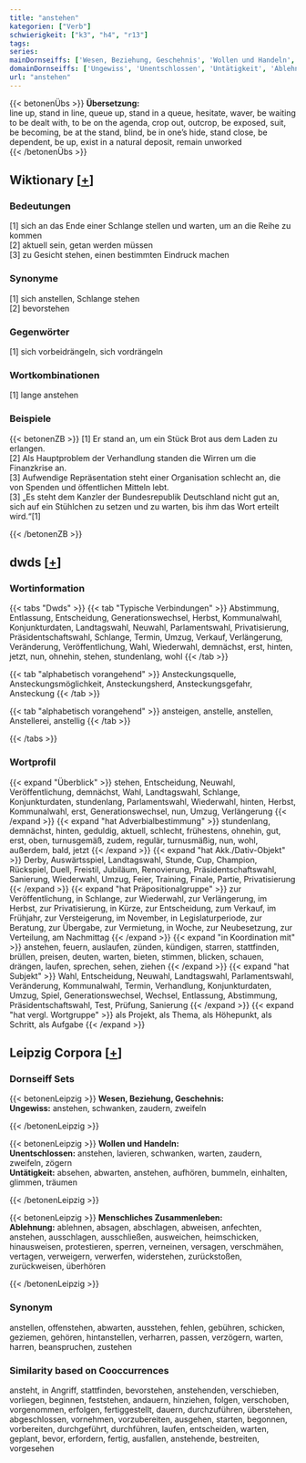 ```yaml
---
title: "anstehen"
kategorien: ["Verb"]
schwierigkeit: ["k3", "h4", "r13"]
tags:
series:
mainDornseiffs: ['Wesen, Beziehung, Geschehnis', 'Wollen und Handeln', 'Menschliches Zusammenleben']
domainDornseiffs: ['Ungewiss', 'Unentschlossen', 'Untätigkeit', 'Ablehnung']
url: "anstehen"
---
```


{{< betonenÜbs >}}
**Übersetzung:**  
line up, stand in line, queue up, stand in a queue, hesitate, waver, be waiting to be dealt with, to be on the agenda, crop out, outcrop, be exposed, suit, be becoming, be at the stand, blind, be in one’s hide, stand close, be dependent, be up, exist in a natural deposit, remain unworked  
{{< /betonenÜbs >}}

## Wiktionary [[+](https://de.wiktionary.org/wiki/anstehen)]

### Bedeutungen
[1] sich an das Ende einer Schlange stellen und warten, um an die Reihe zu kommen  
[2] aktuell sein, getan werden müssen  
[3] zu Gesicht stehen, einen bestimmten Eindruck machen  

### Synonyme
[1] sich anstellen, Schlange stehen  
[2] bevorstehen  

### Gegenwörter
[1] sich vorbeidrängeln, sich vordrängeln  

### Wortkombinationen
[1] lange anstehen  

### Beispiele
{{< betonenZB >}}
[1] Er stand an, um ein Stück Brot aus dem Laden zu erlangen.  
[2] Als Hauptproblem der Verhandlung standen die Wirren um die Finanzkrise an.  
[3] Aufwendige Repräsentation steht einer Organisation schlecht an, die von Spenden und öffentlichen Mitteln lebt.  
[3] „Es steht dem Kanzler der Bundesrepublik Deutschland nicht gut an, sich auf ein Stühlchen zu setzen und zu warten, bis ihm das Wort erteilt wird.“[1]  

{{< /betonenZB >}}


## dwds [[+](https://www.dwds.de/wb/anstehen)]

### Wortinformation
{{< tabs "Dwds" >}}
{{< tab "Typische Verbindungen" >}}
Abstimmung, Entlassung, Entscheidung, Generationswechsel, Herbst, Kommunalwahl, Konjunkturdaten, Landtagswahl, Neuwahl, Parlamentswahl, Privatisierung, Präsidentschaftswahl, Schlange, Termin, Umzug, Verkauf, Verlängerung, Veränderung, Veröffentlichung, Wahl, Wiederwahl, demnächst, erst, hinten, jetzt, nun, ohnehin, stehen, stundenlang, wohl
{{< /tab >}}

{{< tab "alphabetisch vorangehend" >}}
Ansteckungsquelle, Ansteckungsmöglichkeit, Ansteckungsherd, Ansteckungsgefahr, Ansteckung
{{< /tab >}}

{{< tab "alphabetisch vorangehend" >}}
ansteigen, anstelle, anstellen, Anstellerei, anstellig
{{< /tab >}}

{{< /tabs >}}

### Wortprofil
{{< expand "Überblick" >}} stehen, Entscheidung, Neuwahl, Veröffentlichung, demnächst, Wahl, Landtagswahl, Schlange, Konjunkturdaten, stundenlang, Parlamentswahl, Wiederwahl, hinten, Herbst, Kommunalwahl, erst, Generationswechsel, nun, Umzug, Verlängerung {{< /expand >}}
{{< expand "hat Adverbialbestimmung" >}} stundenlang, demnächst, hinten, geduldig, aktuell, schlecht, frühestens, ohnehin, gut, erst, oben, turnusgemäß, zudem, regulär, turnusmäßig, nun, wohl, außerdem, bald, jetzt {{< /expand >}}
{{< expand "hat Akk./Dativ-Objekt" >}} Derby, Auswärtsspiel, Landtagswahl, Stunde, Cup, Champion, Rückspiel, Duell, Freistil, Jubiläum, Renovierung, Präsidentschaftswahl, Sanierung, Wiederwahl, Umzug, Feier, Training, Finale, Partie, Privatisierung {{< /expand >}}
{{< expand "hat Präpositionalgruppe" >}} zur Veröffentlichung, in Schlange, zur Wiederwahl, zur Verlängerung, im Herbst, zur Privatisierung, in Kürze, zur Entscheidung, zum Verkauf, im Frühjahr, zur Versteigerung, im November, in Legislaturperiode, zur Beratung, zur Übergabe, zur Vermietung, in Woche, zur Neubesetzung, zur Verteilung, am Nachmittag {{< /expand >}}
{{< expand "in Koordination mit" >}} anstehen, feuern, auslaufen, zünden, kündigen, starren, stattfinden, brüllen, preisen, deuten, warten, bieten, stimmen, blicken, schauen, drängen, laufen, sprechen, sehen, ziehen {{< /expand >}}
{{< expand "hat Subjekt" >}} Wahl, Entscheidung, Neuwahl, Landtagswahl, Parlamentswahl, Veränderung, Kommunalwahl, Termin, Verhandlung, Konjunkturdaten, Umzug, Spiel, Generationswechsel, Wechsel, Entlassung, Abstimmung, Präsidentschaftswahl, Test, Prüfung, Sanierung {{< /expand >}}
{{< expand "hat vergl. Wortgruppe" >}} als Projekt, als Thema, als Höhepunkt, als Schritt, als Aufgabe {{< /expand >}}

## Leipzig Corpora [[+](https://corpora.uni-leipzig.de/en/res?word=anstehen&corpusId=deu_newscrawl-public_2018)]

### Dornseiff Sets
{{< betonenLeipzig >}}
**Wesen, Beziehung, Geschehnis:**  
**Ungewiss:** anstehen, schwanken, zaudern, zweifeln  

{{< /betonenLeipzig >}}


{{< betonenLeipzig >}}
**Wollen und Handeln:**  
**Unentschlossen:** anstehen, lavieren, schwanken, warten, zaudern, zweifeln, zögern  
**Untätigkeit:** absehen, abwarten, anstehen, aufhören, bummeln, einhalten, glimmen, träumen  

{{< /betonenLeipzig >}}


{{< betonenLeipzig >}}
**Menschliches Zusammenleben:**  
**Ablehnung:** ablehnen, absagen, abschlagen, abweisen, anfechten, anstehen, ausschlagen, ausschließen, ausweichen, heimschicken, hinausweisen, protestieren, sperren, verneinen, versagen, verschmähen, vertagen, verweigern, verwerfen, widerstehen, zurückstoßen, zurückweisen, überhören  

{{< /betonenLeipzig >}}

### Synonym
anstellen, offenstehen, abwarten, ausstehen, fehlen, gebühren, schicken, geziemen, gehören, hintanstellen, verharren, passen, verzögern, warten, harren, beanspruchen, zustehen


### Similarity based on Cooccurrences
ansteht, in Angriff, stattfinden, bevorstehen, anstehenden, verschieben, vorliegen, beginnen, feststehen, andauern, hinziehen, folgen, verschoben, vorgenommen, erfolgen, fertiggestellt, dauern, durchzuführen, überstehen, abgeschlossen, vornehmen, vorzubereiten, ausgehen, starten, begonnen, vorbereiten, durchgeführt, durchführen, laufen, entscheiden, warten, geplant, bevor, erfordern, fertig, ausfallen, anstehende, bestreiten, vorgesehen

